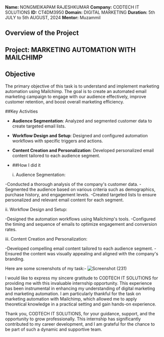 **Name:** NONGMEIKAPAM RAJESHKUMAR
**Company:** CODTECH IT SOLUTIONS
**ID:** CT4DM3950
**Domain:** DIGITAL MARKETING
**Duration:** 5th JULY to 5th AUGUST, 2024
**Mentor:** Muzammil


## Overview of the Project

## Project: MARKETING AUTOMATION WITH MAILCHIMP

## Objective
The primary objective of this task is to understand and implement marketing automation using Mailchimp. The goal is to create an automated email marketing campaign to engage with our audience effectively, improve customer retention, and boost overall marketing efficiency.

##Key Activities
- **Audience Segmentation**: Analyzed and segmented customer data to create targeted email lists.
- **Workflow Design and Setup**: Designed and configured automation workflows with specific triggers and actions.
- **Content Creation and Personalization**: Developed personalized email content tailored to each audience segment.

- ##How I did it
  
  i. Audience Segmentation:

-Conducted a thorough analysis of the company's customer data.
-Segmented the audience based on various criteria such as demographics, purchase history, and engagement levels.
-Created targeted lists to ensure personalized and relevant email content for each segment.

ii. Workflow Design and Setup:

-Designed the automation workflows using Mailchimp's tools.
-Configured the timing and sequence of emails to optimize engagement and conversion rates.

iii. Content Creation and Personalization:

-Developed compelling email content tailored to each audience segment.
-Ensured the content was visually appealing and aligned with the company's branding.

Here are some screenshots of my task:-
![Screenshot (231)](https://github.com/user-attachments/assets/e26c663d-e9ec-47cc-9571-9e00dbecdc76)



I would like to express my sincere gratitude to CODTECH IT SOLUTIONS for providing me with this invaluable internship opportunity. This experience has been instrumental in enhancing my understanding of digital marketing and marketing automation. I am particularly thankful for the task on marketing automation with Mailchimp, which allowed me to apply theoretical knowledge in a practical setting and gain hands-on experience.

Thank you, CODTECH IT SOLUTIONS, for your guidance, support, and the opportunity to grow professionally. This internship has significantly contributed to my career development, and I am grateful for the chance to be part of such a dynamic and supportive team.
